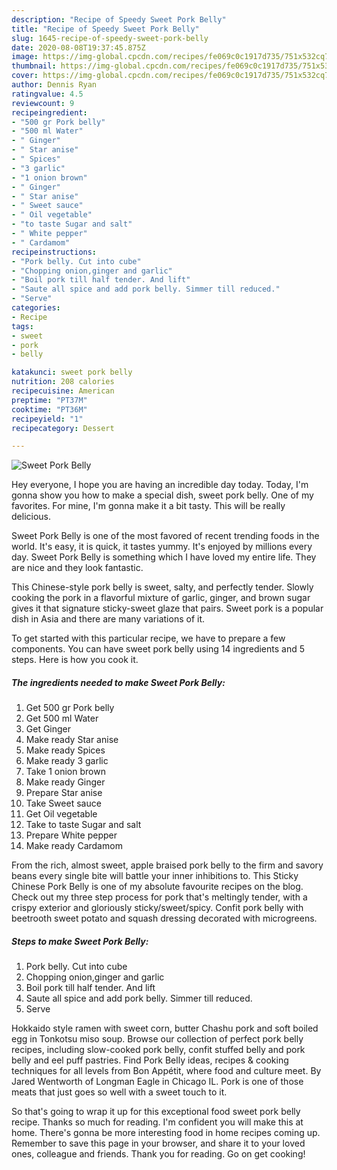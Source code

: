 ```yaml
---
description: "Recipe of Speedy Sweet Pork Belly"
title: "Recipe of Speedy Sweet Pork Belly"
slug: 1645-recipe-of-speedy-sweet-pork-belly
date: 2020-08-08T19:37:45.875Z
image: https://img-global.cpcdn.com/recipes/fe069c0c1917d735/751x532cq70/sweet-pork-belly-recipe-main-photo.jpg
thumbnail: https://img-global.cpcdn.com/recipes/fe069c0c1917d735/751x532cq70/sweet-pork-belly-recipe-main-photo.jpg
cover: https://img-global.cpcdn.com/recipes/fe069c0c1917d735/751x532cq70/sweet-pork-belly-recipe-main-photo.jpg
author: Dennis Ryan
ratingvalue: 4.5
reviewcount: 9
recipeingredient:
- "500 gr Pork belly"
- "500 ml Water"
- " Ginger"
- " Star anise"
- " Spices"
- "3 garlic"
- "1 onion brown"
- " Ginger"
- " Star anise"
- " Sweet sauce"
- " Oil vegetable"
- "to taste Sugar and salt"
- " White pepper"
- " Cardamom"
recipeinstructions:
- "Pork belly. Cut into cube"
- "Chopping onion,ginger and garlic"
- "Boil pork till half tender. And lift"
- "Saute all spice and add pork belly. Simmer till reduced."
- "Serve"
categories:
- Recipe
tags:
- sweet
- pork
- belly

katakunci: sweet pork belly 
nutrition: 208 calories
recipecuisine: American
preptime: "PT37M"
cooktime: "PT36M"
recipeyield: "1"
recipecategory: Dessert

---
```



![Sweet Pork Belly](https://img-global.cpcdn.com/recipes/fe069c0c1917d735/751x532cq70/sweet-pork-belly-recipe-main-photo.jpg)

Hey everyone, I hope you are having an incredible day today. Today, I'm gonna show you how to make a special dish, sweet pork belly. One of my favorites. For mine, I'm gonna make it a bit tasty. This will be really delicious.

Sweet Pork Belly is one of the most favored of recent trending foods in the world. It's easy, it is quick, it tastes yummy. It's enjoyed by millions every day. Sweet Pork Belly is something which I have loved my entire life. They are nice and they look fantastic.

This Chinese-style pork belly is sweet, salty, and perfectly tender. Slowly cooking the pork in a flavorful mixture of garlic, ginger, and brown sugar gives it that signature sticky-sweet glaze that pairs. Sweet pork is a popular dish in Asia and there are many variations of it.


To get started with this particular recipe, we have to prepare a few components. You can have sweet pork belly using 14 ingredients and 5 steps. Here is how you cook it.

<!--inarticleads1-->

##### The ingredients needed to make Sweet Pork Belly:

1. Get 500 gr Pork belly
1. Get 500 ml Water
1. Get  Ginger
1. Make ready  Star anise
1. Make ready  Spices
1. Make ready 3 garlic
1. Take 1 onion brown
1. Make ready  Ginger
1. Prepare  Star anise
1. Take  Sweet sauce
1. Get  Oil vegetable
1. Take to taste Sugar and salt
1. Prepare  White pepper
1. Make ready  Cardamom


From the rich, almost sweet, apple braised pork belly to the firm and savory beans every single bite will battle your inner inhibitions to. This Sticky Chinese Pork Belly is one of my absolute favourite recipes on the blog. Check out my three step process for pork that&#39;s meltingly tender, with a crispy exterior and gloriously sticky/sweet/spicy. Confit pork belly with beetrooth sweet potato and squash dressing decorated with microgreens. 

<!--inarticleads2-->

##### Steps to make Sweet Pork Belly:

1. Pork belly. Cut into cube
1. Chopping onion,ginger and garlic
1. Boil pork till half tender. And lift
1. Saute all spice and add pork belly. Simmer till reduced.
1. Serve


Hokkaido style ramen with sweet corn, butter Chashu pork and soft boiled egg in Tonkotsu miso soup. Browse our collection of perfect pork belly recipes, including slow-cooked pork belly, confit stuffed belly and pork belly and eel puff pastries. Find Pork Belly ideas, recipes &amp; cooking techniques for all levels from Bon Appétit, where food and culture meet. By Jared Wentworth of Longman Eagle in Chicago IL. Pork is one of those meats that just goes so well with a sweet touch to it. 

So that's going to wrap it up for this exceptional food sweet pork belly recipe. Thanks so much for reading. I'm confident you will make this at home. There's gonna be more interesting food in home recipes coming up. Remember to save this page in your browser, and share it to your loved ones, colleague and friends. Thank you for reading. Go on get cooking!
